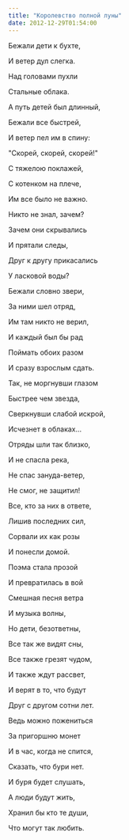 ```yaml
---
title: "Королевство полной луны"
date: 2012-12-29T01:54:00
---
```


Бежали дети к бухте,

И ветер дул слегка.

Над головами пухли

Стальные облака.



А путь детей был длинный,

Бежали все быстрей,

И ветер пел им в спину:

"Скорей, скорей, скорей!"



С тяжелою поклажей,

С котенком на плече,

Им все было не важно.

Никто не знал, зачем?



Зачем они скрывались

И прятали следы,

Друг к другу прикасались

У ласковой воды?



Бежали словно звери,

За ними шел отряд,

Им там никто не верил,

И каждый был бы рад



Поймать обоих разом

И сразу взрослым сдать.

Так, не моргнувши глазом

Быстрее чем звезда,



Сверкнувши слабой искрой,

Исчезнет в облаках...

Отряды шли так близко,

И не спасла река,



Не спас зануда-ветер,

Не смог, не защитил!

Все, кто за них в ответе,

Лишив последних сил,



Сорвали их как розы

И понесли домой.

Поэма стала прозой

И превратилась в вой



Смешная песня ветра

И музыка волны,

Но дети, безответны,

Все так же видят сны,



Все также грезят чудом,

И также ждут рассвет,

И верят в то, что будут

Друг с другом сотни лет.



Ведь можно пожениться

За пригоршню монет

И в час, когда не спится,

Сказать, что бури нет.



И буря будет слушать,

А люди будут жить,

Хранил бы кто те души,

Что могут так любить.
